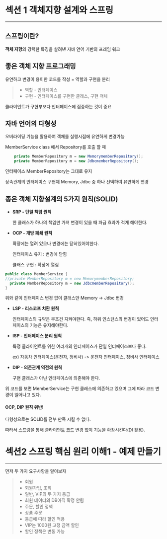 # 섹션 1 객체지향 설계와 스프링

-----

## 스프링이란?
**객체 지향**의 강력한 특징을 살려낸 자바 언어 기반의 프레임 워크

## 좋은 객체 지향 프로그래밍
유연하고 변경이 용이한 코드를 작성 = 역할과 구현을 분리

>- 역할 - 인터페이스
>- 구현 - 인터페이스를 구현한 클래스, 구현 객체

클라이언트가 구현부보다 인터페이스에 집중하는 것이 중요

## 자바 언어의 다형성
오버라이딩 기능을 활용하여 객체를 실행시점에 유연하게 변경가능

MemberService class 에서 Repository를 호출 할 때  
~~~java
    private MemberRepository m = new MemorymemberRepository();
    private MemberRepository m = new JdbcmemberRepository();
~~~
인터페이스 MemberRepository는 그대로 유지

상속관계의 인터페이스 구현체 Memory, Jdbc 중 하나 선택하여 유연하게 변경

## 종은 객체 지향설계의 5가지 원칙(**SOLID**)
+ **SRP - 단일 책임 원칙**

    한 클래스가 하나의 책임만 가져 변경이 있을 때 파급 효과가 적게 해야한다.


+ **OCP - 개방 폐쇄 원칙**
    
    확장에는 열려 있으나 변경에는 닫혀있어야한다.

  인터페이스 유지 : 변경에 닫힘
  
  클래스 구현 : 확장에 열림

~~~java
public class MemberService {
//private MemberRepository m = new MemorymemberRepository;
  private MemberRepository m = new JdbcmemberRepository();
}
~~~
위와 같이 인터페이스 변경 없이 클래스만 Memory -> Jdbc 변경

+ **LSP - 리스코프 치환 원칙**
  
  인터페이스의 규약은 무조건 지켜야한다. 즉, 하위 인스턴스의 변경이 있어도 인터페이스의 기능은 유지해야한다.


+ **ISP - 인터페이스 분리 원칙**

  특정 클라이언트를 위한 여러개의 인터페이스가 단일 인터페이스보다 좋다.
  
  ex) 자동차 인터페이스(운전자, 정비사) -> 운전자 인터페이스, 정비사 인터페이스 


+ **DIP - 의존관계 역전의 원칙**

  구현 클래스가 아닌 인터페이스에 의존해야 한다.

위 코드를 보면 MemberService는 구현 클래스에 의존하고 있으며 그에 따라 코드 변경이 일어나고 있다.

#### OCP, DIP 원칙 위반!

다형성으로는 SOLID를 전부 만족 시킬 수 없다.

따라서 스프링을 통해 클라이언트 코드 변경 없이 기능을 확장시킨다(DI 활용).


# 섹션2 스프링 핵심 원리 이해1 - 예제 만들기

-----

먼저 두 가지 요구사항을 알아보자
> + 회원
>  + 회원가입, 조회
>  + 일반, VIP의 두 가지 등급
>  + 회원 데이터의 DB아직 확정 안됨
>+ 주문, 할인 정책
>  + 상품 주문
>  + 등급에 따라 할인 적용
>  + VIP는 1000원 고정 금액 할인
>  + 할인 정책은 변동 가능

